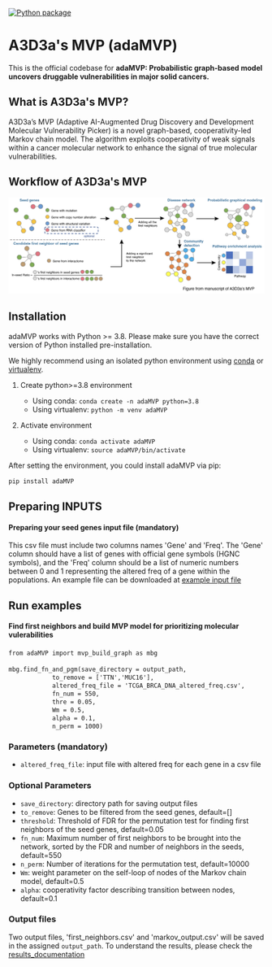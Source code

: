 [![Python package](https://img.shields.io/pypi/v/adaMVP.svg?color=brightgreen&label=python-package)](https://pypi.org/project/adaMVP)

# A3D3a's MVP (adaMVP)
This is the official codebase for **adaMVP: Probabilistic graph-based model uncovers druggable vulnerabilities in major solid cancers.**

## What is A3D3a's MVP?
A3D3a’s MVP (Adaptive AI-Augmented Drug Discovery and Development Molecular Vulnerability Picker) is a novel graph-based, cooperativity-led Markov chain model. The algorithm exploits cooperativity of weak signals within a cancer molecular network to enhance the signal of true molecular vulnerabilities. 

## Workflow of A3D3a's MVP
![workflow](https://github.com/YingZ-A3D3a/A3D3a_MVP/blob/main/docs/workflow.png)

## Installation

adaMVP works with Python >= 3.8. Please make sure you have the correct version of Python installed pre-installation.

We highly recommend using an isolated python environment using [conda](https://docs.conda.io/projects/conda/en/latest/user-guide/tasks/manage-environments.html) or [virtualenv](https://docs.python.org/3/library/venv.html).
1. Create python>=3.8 environment
   - Using conda: `conda create -n adaMVP python=3.8`
   - Using virtualenv: `python -m venv adaMVP`

2. Activate environment
   - Using conda: `conda activate adaMVP`
   - Using virtualenv: `source adaMVP/bin/activate`

After setting the environment, you could install adaMVP via pip:

```bash
pip install adaMVP
```

## Preparing INPUTS
#### Preparing your seed genes input file (mandatory)
This csv file must include two columns names 'Gene' and 'Freq'. The 'Gene' column should have a list of genes with official gene symbols (HGNC symbols), and the 'Freq' column should be a list of numeric numbers between 0 and 1 representing the altered freq of a gene within the populations. An example file can be downloaded at [example input file](https://github.com/YingZ-A3D3a/A3D3a_MVP/blob/main/input/TCGA_BRCA_DNA_altered_freq.csv)

## Run examples
#### Find first neighbors and build MVP model for prioritizing molecular vulerabilities
```shell
from adaMVP import mvp_build_graph as mbg

mbg.find_fn_and_pgm(save_directory = output_path,
            to_remove = ['TTN','MUC16'],
            altered_freq_file = 'TCGA_BRCA_DNA_altered_freq.csv',
            fn_num = 550,
            thre = 0.05,
            Wm = 0.5,
            alpha = 0.1,
            n_perm = 1000)
```
### Parameters (mandatory)
- `altered_freq_file`: input file with altered freq for each gene in a csv file
  
### Optional Parameters
- `save_directory`: directory path for saving output files
- `to_remove`: Genes to be filtered from the seed genes, default=[]
- `threshold`: Threshold of FDR for the permutation test for finding first neighbors of the seed genes, default=0.05
- `fn_num`: Maximum number of first neighbors to be brought into the network, sorted by the FDR and number of neighbors in the seeds, default=550
- `n_perm`: Number of iterations for the permutation test, default=10000
- `Wm`: weight parameter on the self-loop of nodes of the Markov chain model, default=0.5
- `alpha`: cooperativity factor describing transition between nodes, default=0.1

### Output files
Two output files, 'first_neighbors.csv' and 'markov_output.csv' will be saved in the assigned `output_path`. To understand the results, please check the [results_documentation](https://github.com/YingZ-A3D3a/A3D3a_MVP/blob/main/docs/results_documentation.md)





